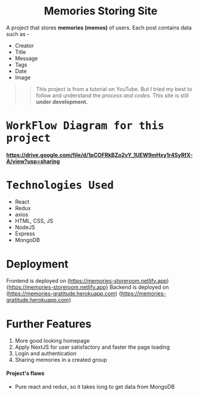 <h1 align="center">
 Memories Storing Site
</h1>

A project that stores **memories (memos)** of users. Each post contains data such as -
- Creator
- Title
- Message
- Tags
- Date
- Image

>> This project is from a tutorial on YouTube. But I tried my best to follow and understand the *process and codes*. This site is still **under development.**

# <samp> WorkFlow Diagram for this project </samp>
#### https://drive.google.com/file/d/1pCOFRkBZo2vY_1UEW9mHxy1r4SyRfX-A/view?usp=sharing

# <samp> Technologies Used </samp>

* React
* Redux
* axios
* HTML, CSS, JS
* NodeJS
* Express
* MongoDB

# Deployment

Frontend is deployed on (https://memories-storeroom.netlify.app) {https://memories-storeroom.netlify.app}
Backend is deployed on (https://memories-gratitude.herokuapp.com) {https://memories-gratitude.herokuapp.com}

# Further Features

1. More good looking homepage
2. Apply NextJS for user satisfactory and faster the page loading
3. Login and authentication
4. Sharing memories in a created group

#### Project's flaws

* Pure react and redux, so it takes long to get data from MongoDB